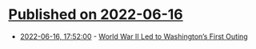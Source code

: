 # [Published on 2022-06-16](index.md)

* [2022-06-16, 17:52:00](https://news.ycombinator.com/item?id=31768943) - [World War II Led to Washington’s First Outing](https://www.washingtonpost.com/magazine/2022/06/15/senator-x-excerpt/)
